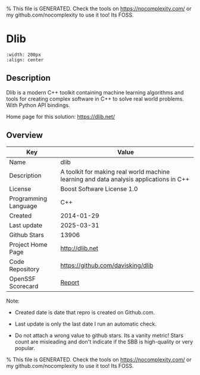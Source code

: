 
% This file is GENERATED. Check the tools on https://nocomplexity.com/ or my github.com/nocomplexity to use it too! Its FOSS. 

# Dlib


```{image} https://dlib.net/dlib-logo.png 
:width: 200px 
:align: center 
```

## Description 

Dlib is a modern C++ toolkit containing machine learning algorithms and tools for creating complex software in C++ to solve real world problems.  With Python API bindings.

Home page for this solution: https://dlib.net/ 

## Overview 

| Key | Value |
| --- | --- |
| Name | dlib |
| Description | A toolkit for making real world machine learning and data analysis applications in C++ |
| License | Boost Software License 1.0 |
| Programming Language | C++ |
| Created | 2014-01-29 |
| Last update | 2025-03-31 |
| Github Stars | 13906 |
| Project Home Page | http://dlib.net |
| Code Repository | https://github.com/davisking/dlib |
| OpenSSF Scorecard | [Report](https://securityscorecards.dev/viewer/?uri=github.com/davisking/dlib) |

Note:
 - Created date is date that repro is created on Github.com. 

- Last update is only the last date I run an automatic check. 

- Do not attach a wrong value to github stars. Its a vanity metric! Stars count are misleading and 
don't indicate if the SBB is high-quality or very popular.

% This file is GENERATED. Check the tools on https://nocomplexity.com/ or my github.com/nocomplexity to use it too! Its FOSS. 

